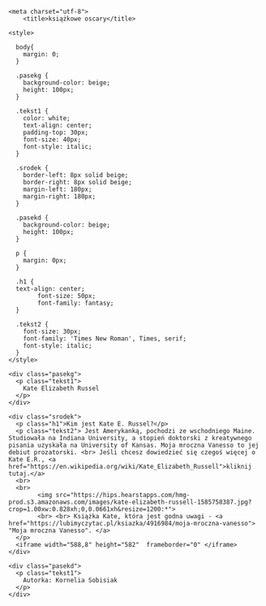 <html>
 
  <head>

    <meta charset="utf-8">
		<title>książkowe oscary</title>

    <style>

      body{
        margin: 0;
      }

      .pasekg {
        background-color: beige;
        height: 100px;
      }

      .tekst1 {
        color: white;
        text-align: center;
        padding-top: 30px;
        font-size: 40px;
		font-style: italic;
      }

      .srodek {
        border-left: 8px solid beige;
        border-right: 8px solid beige;
        margin-left: 180px;
        margin-right: 180px;
      }

      .pasekd {
        background-color: beige;
        height: 100px;
      }

      p {
        margin: 0px;
      }

      .h1 {
      text-align: center;
			font-size: 50px;
			font-family: fantasy;
      }

      .tekst2 {
        font-size: 30px;
        font-family: 'Times New Roman', Times, serif;
		font-style: italic;
      }
    </style>

  </head>

  <body>

    <div class="pasekg">
      <p class="tekst1">
        Kate Elizabeth Russel
      </p>
    </div>

    <div class="srodek">
      <p class="h1">Kim jest Kate E. Russel?</p>
      <p class="tekst2"> Jest Amerykanką, pochodzi ze wschodniego Maine. Studiowała na Indiana University, a stopień doktorski z kreatywnego pisania uzyskała na University of Kansas. Moja mroczna Vanesso to jej debiut prozatorski. <br> Jeśli chcesz dowiedzieć się czegoś więcej o Kate E.R., <a href="https://en.wikipedia.org/wiki/Kate_Elizabeth_Russell">kliknij tutaj.</a>
	  <br>
	  <br>
            <img src="https://hips.hearstapps.com/hmg-prod.s3.amazonaws.com/images/kate-elizabeth-russell-1585758387.jpg?crop=1.00xw:0.828xh;0,0.0661xh&resize=1200:*">
			<br> <br> Książka Kate, która jest godna uwagi - <a href="https://lubimyczytac.pl/ksiazka/4916984/moja-mroczna-vanesso"> "Moja mroczna Vanesso". </a> 
	  </p>
      <iframe width="588,8" height="582"  frameborder="0" </iframe>
    </div>

    <div class="pasekd">
      <p class="tekst1">
        Autorka: Kornelia Sobisiak
      </p>
    </div>

  </body>

</html>
